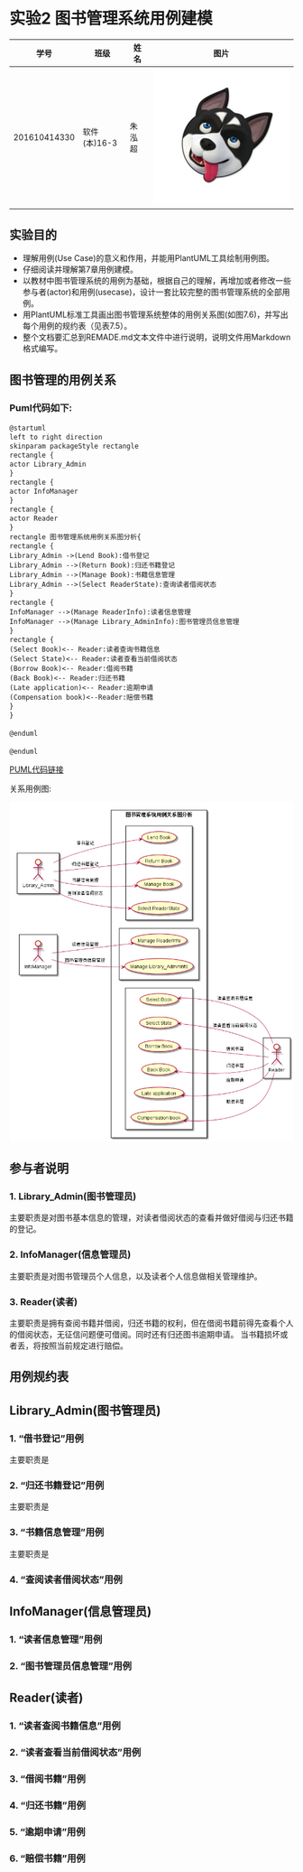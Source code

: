 实验2 图书管理系统用例建模
=========================
| 学号         | 班级         | 姓名 | 图片 |
|--------------|--------------|------|------|
| 201610414330 | 软件(本)16-3 | 朱泓超 |![image](https://github.com/z915287285/is_analysis/blob/master/test1/zz.jpg)    |
## 实验目的
+ 理解用例(Use Case)的意义和作用，并能用PlantUML工具绘制用例图。
+ 仔细阅读并理解第7章用例建模。
+ 以教材中图书管理系统的用例为基础，根据自己的理解，再增加或者修改一些参与者(actor)和用例(usecase)，设计一套比较完整的图书管理系统的全部用例。
+ 用PlantUML标准工具画出图书管理系统整体的用例关系图(如图7.6)，并写出每个用例的规约表（见表7.5）。
+ 整个文档要汇总到REMADE.md文本文件中进行说明，说明文件用Markdown格式编写。

## 图书管理的用例关系
### Puml代码如下:
````
@startuml
left to right direction
skinparam packageStyle rectangle
rectangle {
actor Library_Admin
}
rectangle {
actor InfoManager
}
rectangle {
actor Reader
}
rectangle 图书管理系统用例关系图分析{
rectangle {
Library_Admin ->(Lend Book):借书登记
Library_Admin -->(Return Book):归还书籍登记
Library_Admin -->(Manage Book):书籍信息管理
Library_Admin -->(Select ReaderState):查询读者借阅状态
}
rectangle {
InfoManager -->(Manage ReaderInfo):读者信息管理
InfoManager -->(Manage Library_AdminInfo):图书管理员信息管理
}
rectangle {
(Select Book)<-- Reader:读者查询书籍信息
(Select State)<-- Reader:读者查看当前借阅状态
(Borrow Book)<-- Reader:借阅书籍
(Back Book)<-- Reader:归还书籍
(Late application)<-- Reader:逾期申请
(Compensation book)<--Reader:赔偿书籍
}
}

@enduml

@enduml
````


[PUML代码链接](https://github.com/z915287285/is_analysis/blob/master/test2/usercase.puml)


关系用例图:

![image](https://github.com/z915287285/is_analysis/blob/master/test2/usercase.png)

## 参与者说明
### 1. Library_Admin(图书管理员)

主要职责是对图书基本信息的管理，对读者借阅状态的查看并做好借阅与归还书籍的登记。

### 2. InfoManager(信息管理员)

主要职责是对图书管理员个人信息，以及读者个人信息做相关管理维护。

### 3. Reader(读者)

主要职责是拥有查阅书籍并借阅，归还书籍的权利，但在借阅书籍前得先查看个人的借阅状态，无征信问题便可借阅。同时还有归还图书逾期申请。
当书籍损坏或者丢，将按照当前规定进行赔偿。

## 用例规约表
## **Library_Admin(图书管理员)**
### 1. “借书登记”用例
主要职责是

### 2. “归还书籍登记”用例
主要职责是
### 3. “书籍信息管理”用例
主要职责是
### 4. “查阅读者借阅状态”用例

## **InfoManager(信息管理员)**
### 1. “读者信息管理”用例

### 2. “图书管理员信息管理”用例

## **Reader(读者)**
### 1. “读者查阅书籍信息”用例

### 2. “读者查看当前借阅状态”用例

### 3. “借阅书籍”用例

### 4. “归还书籍”用例

### 5. “逾期申请”用例

### 6. “赔偿书籍”用例